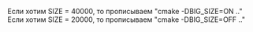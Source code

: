 Если хотим SIZE = 40000, то прописываем "cmake -DBIG_SIZE=ON .."
Если хотим SIZE = 20000, то прописываем "cmake -DBIG_SIZE=OFF .."